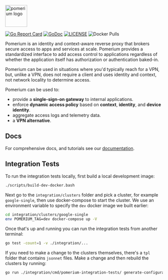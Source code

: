 <a href="https://pomerium.com" title="Pomerium is a zero trust, context and identity aware access proxy."><img src="https://www.pomerium.com/wp-content/uploads/2021/08/Pomerium-H-white-bg.png" height="70" alt="pomerium logo"></a>

[![Go Report Card](https://goreportcard.com/badge/github.com/pomerium/pomerium)](https://goreportcard.com/report/github.com/pomerium/pomerium)
[![GoDoc](https://godoc.org/github.com/pomerium/pomerium?status.svg)][godocs]
[![LICENSE](https://img.shields.io/github/license/pomerium/pomerium.svg)](https://github.com/pomerium/pomerium/blob/main/LICENSE)
![Docker Pulls](https://img.shields.io/docker/pulls/pomerium/pomerium)

Pomerium is an identity and context-aware reverse proxy that brokers secure access to apps and services at scale. Pomerium provides a standardized interface to add access control to applications regardless of whether the application itself has authorization or authentication baked-in.

Pomerium can be used in situations where you'd typically reach for a VPN, but, unlike a VPN, does not require a client and uses identity and context, not network locality to determine access.

Pomerium can be used to:

- provide a **single-sign-on gateway** to internal applications.
- enforce **dynamic access policy** based on **context**, **identity**, and **device identity**.
- aggregate access logs and telemetry data.
- a **VPN alternative**.

## Docs

For comprehensive docs, and tutorials see our [documentation].

[documentation]: https://pomerium.com/docs/
[go environment]: https://golang.org/doc/install
[godocs]: https://godoc.org/github.com/pomerium/pomerium
[quick start guide]: https://www.pomerium.com/docs/install/quickstart

## Integration Tests

To run the integration tests locally, first build a local development image:

```bash
./scripts/build-dev-docker.bash
```

Next go to the `integration/clusters` folder and pick a cluster, for example `google-single`, then use docker-compose to start the cluster. We use an environment variable to specify the `dev` docker image we built earlier:

```bash
cd integration/clusters/google-single
env POMERIUM_TAG=dev docker-compose up -V
```

Once that's up and running you can run the integration tests from another terminal:

```bash
go test -count=1 -v ./integration/...
```

If you need to make a change to the clusters themselves, there's a `tpl` folder that contains `jsonnet` files. Make a change and then rebuild the clusters by running:

```bash
go run ./integration/cmd/pomerium-integration-tests/ generate-configuration
```
